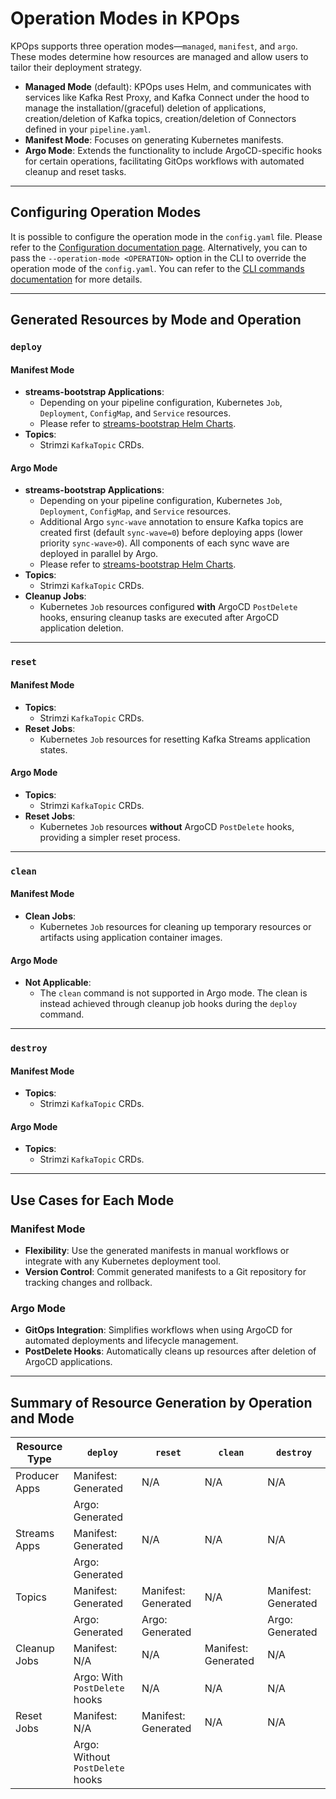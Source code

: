 # Operation Modes in KPOps

KPOps supports three operation modes—`managed`, `manifest`, and `argo`. These modes determine how resources are managed and allow users to tailor their deployment strategy.

- **Managed Mode** (default): KPOps uses Helm, and communicates with services like Kafka Rest Proxy, and Kafka Connect under the hood to manage the installation/(graceful) deletion of applications, creation/deletion of Kafka topics, creation/deletion of Connectors defined in your `pipeline.yaml`.
- **Manifest Mode**: Focuses on generating Kubernetes manifests.
- **Argo Mode**: Extends the functionality to include ArgoCD-specific hooks for certain operations, facilitating GitOps workflows with automated cleanup and reset tasks.

---

## Configuring Operation Modes

It is possible to configure the operation mode in the `config.yaml` file. Please refer to the [Configuration documentation page](https://bakdata.github.io/kpops/9.0/user/core-concepts/config/).
Alternatively, you can to pass the `--operation-mode <OPERATION>` option in the CLI to override the operation mode of the `config.yaml`. You can refer to the [CLI commands documentation](https://bakdata.github.io/kpops/9.0/user/references/cli-commands/#kpops-deploy) for more details.

---

## Generated Resources by Mode and Operation

### `deploy`

#### **Manifest Mode**

- **streams-bootstrap Applications**:
  - Depending on your pipeline configuration, Kubernetes `Job`, `Deployment`, `ConfigMap`, and `Service` resources.
  - Please refer to [streams-bootstrap Helm Charts](https://github.com/bakdata/streams-bootstrap/tree/master/charts).
- **Topics**:
  - Strimzi `KafkaTopic` CRDs.

#### **Argo Mode**

- **streams-bootstrap Applications**:
  - Depending on your pipeline configuration, Kubernetes `Job`, `Deployment`, `ConfigMap`, and `Service` resources.
  - Additional Argo `sync-wave` annotation to ensure Kafka topics are created first (default `sync-wave=0`) before deploying apps (lower priority `sync-wave>0`). All components of each sync wave are deployed in parallel by Argo.
  - Please refer to [streams-bootstrap Helm Charts](https://github.com/bakdata/streams-bootstrap/tree/master/charts).
- **Topics**:
  - Strimzi `KafkaTopic` CRDs.
- **Cleanup Jobs**:
  - Kubernetes `Job` resources configured **with** ArgoCD `PostDelete` hooks, ensuring cleanup tasks are executed after ArgoCD application deletion.

---

### `reset`

#### **Manifest Mode**

- **Topics**:
  - Strimzi `KafkaTopic` CRDs.
- **Reset Jobs**:
  - Kubernetes `Job` resources for resetting Kafka Streams application states.

#### **Argo Mode**

- **Topics**:
  - Strimzi `KafkaTopic` CRDs.
- **Reset Jobs**:
  - Kubernetes `Job` resources **without** ArgoCD `PostDelete` hooks, providing a simpler reset process.

---

### `clean`

#### **Manifest Mode**

- **Clean Jobs**:
  - Kubernetes `Job` resources for cleaning up temporary resources or artifacts using application container images.

#### **Argo Mode**

- **Not Applicable**:
  - The `clean` command is not supported in Argo mode. The clean is instead achieved through cleanup job hooks during the `deploy` command.

---

### `destroy`

#### **Manifest Mode**

- **Topics**:
  - Strimzi `KafkaTopic` CRDs.

#### **Argo Mode**

- **Topics**:
  - Strimzi `KafkaTopic` CRDs.

---

## Use Cases for Each Mode

### Manifest Mode

- **Flexibility**: Use the generated manifests in manual workflows or integrate with any Kubernetes deployment tool.
- **Version Control**: Commit generated manifests to a Git repository for tracking changes and rollback.

### Argo Mode

- **GitOps Integration**: Simplifies workflows when using ArgoCD for automated deployments and lifecycle management.
- **PostDelete Hooks**: Automatically cleans up resources after deletion of ArgoCD applications.

---

## Summary of Resource Generation by Operation and Mode

| Resource Type | `deploy`                         | `reset`             | `clean`             | `destroy`           |
| ------------- | -------------------------------- | ------------------- | ------------------- | ------------------- |
| Producer Apps | Manifest: Generated              | N/A                 | N/A                 | N/A                 |
|               | Argo: Generated                  |                     |                     |                     |
| Streams Apps  | Manifest: Generated              | N/A                 | N/A                 | N/A                 |
|               | Argo: Generated                  |                     |                     |                     |
| Topics        | Manifest: Generated              | Manifest: Generated | N/A                 | Manifest: Generated |
|               | Argo: Generated                  | Argo: Generated     |                     | Argo: Generated     |
| Cleanup Jobs  | Manifest: N/A                    | N/A                 | Manifest: Generated | N/A                 |
|               | Argo: With `PostDelete` hooks    | N/A                 | N/A                 | N/A                 |
| Reset Jobs    | Manifest: N/A                    | Manifest: Generated | N/A                 | N/A                 |
|               | Argo: Without `PostDelete` hooks |                     |                     |                     |
